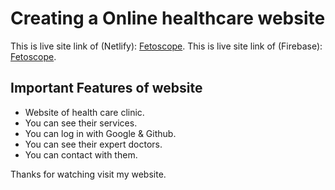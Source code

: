 # Creating a Online healthcare website

This is live site link of (Netlify):  [Fetoscope](https://fetoscopeclinic.netlify.app/).
This is live site link of (Firebase):  [Fetoscope](https://fetoscope-health-care.web.app/).

## Important Features of website
<ul>
    <li>Website of health care clinic.</li>
    <li>You can see their services.</li>
    <li>You can log in with Google & Github.</li>
    <li>You can see their expert doctors.</li>
    <li>You can contact with them.</li>
</ul>

Thanks for watching visit my website.